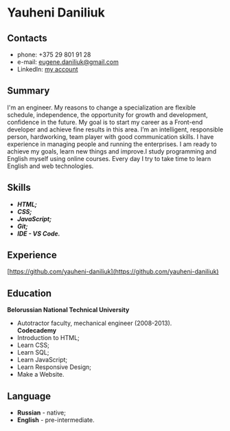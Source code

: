 # Yauheni Daniliuk  
## Contacts  
- phone: +375 29 801 91 28  
- e-mail: eugene.daniliuk@gmail.com
- LinkedIn: [my account](https://www.linkedin.com/in/yauheni-daniliuk-24a21614a)  
## Summary  
I'm an engineer. My reasons to change a specialization are flexible schedule, 
independence, the opportunity for growth and development, confidence in the 
future. My goal is to start my career as a Front-end developer and achieve fine 
results in this area. I’m an intelligent, responsible person, hardworking, team 
player with good communication skills. I have experience in managing people and 
running the enterprises. I am ready to achieve my goals, learn new things and 
improve.I study programming and English myself using online courses. Every day 
I try to take time to learn English and web technologies.  
## Skills  
- ***HTML;*** 
- ***CSS;***  
- ***JavaScript;***  
- ***Git;***  
- ***IDE - VS Code.***  
## Experience  
[https://github.com/yauheni-daniliuk](https://github.com/yauheni-daniliuk)  
## Education  
**Belorussian National Technical University**  
- Autotractor faculty, mechanical engineer (2008-2013).   
**Codecademy**   
- Introduction to HTML;   
- Learn CSS;  
- Learn SQL;  
- Learn JavaScript;  
- Learn Responsive Design;  
- Make a Website.  
## Language  
- **Russian** - native;  
- **English** - pre-intermediate.

